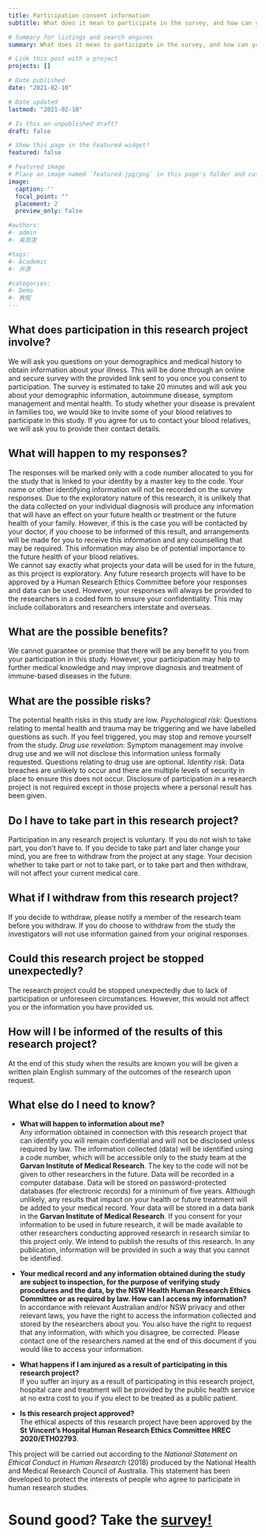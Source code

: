 ```yaml
---
title: Participation consent information
subtitle: What does it mean to participate in the survey, and how can you opt out if you change your mind? Find out here!

# Summary for listings and search engines
summary: What does it mean to participate in the survey, and how can you opt out if you change your mind? Find out here!

# Link this post with a project
projects: []

# Date published
date: "2021-02-10"

# Date updated
lastmod: "2021-02-10"

# Is this an unpublished draft?
draft: false

# Show this page in the Featured widget?
featured: false

# Featured image
# Place an image named `featured.jpg/png` in this page's folder and customize its options here.
image:
  caption: ''
  focal_point: ""
  placement: 2
  preview_only: false

#authors:
#- admin
#- 吳恩達

#tags:
#- Academic
#- 开源

#categories:
#- Demo
#- 教程
---
```

## What does participation in this research project involve?
We will ask you questions on your demographics and medical history to obtain information about your illness. This will be done through an online and secure survey with the provided link sent to you once you consent to participation. The survey is estimated to take 20 minutes and will ask you about your demographic information, autoimmune disease, symptom management and mental health. 
To study whether your disease is prevalent in families too, we would like to invite some of your blood relatives to participate in this study. If you agree for us to contact your blood relatives, we will ask you to provide their contact details. 
## What will happen to my responses?
The responses will be marked only with a code number allocated to you for the study that is linked to your identity by a master key to the code. Your name or other identifying information will not be recorded on the survey responses. 
Due to the exploratory nature of this research, it is unlikely that the data collected on your individual diagnosis will produce any information that will have an effect on your future health or treatment or the future health of your family. However, if this is the case you will be contacted by your doctor, if you choose to be informed of this result, and arrangements will be made for you to receive this information and any counselling that may be required. This information may also be of potential importance to the future health of your blood relatives.   
We cannot say exactly what projects your data will be used for in the future, as this project is exploratory. Any future research projects will have to be approved by a Human Research Ethics Committee before your responses and data can be used. However, your responses will always be provided to the researchers in a coded form to ensure your confidentiality. This may include collaborators and researchers interstate and overseas.

## What are the possible benefits?
We cannot guarantee or promise that there will be any benefit to you from your participation in this study. However, your participation may help to further medical knowledge and may improve diagnosis and treatment of immune-based diseases in the future.
## What are the possible risks?
The potential health risks in this study are low. 
*Psychological risk:* Questions relating to mental health and trauma may be triggering and we have labelled questions as such. If you feel triggered, you may stop and remove yourself from the study. 
*Drug use revelation:* Symptom management may involve drug use and we will not disclose this information unless formally requested. Questions relating to drug use are optional. 
*Identity risk:* Data breaches are unlikely to occur and there are multiple levels of security in place to ensure this does not occur. 
Disclosure of participation in a research project is not required except in those projects where a personal result has been given.  
## Do I have to take part in this research project?
Participation in any research project is voluntary. If you do not wish to take part, you don’t have to. If you decide to take part and later change your mind, you are free to withdraw from the project at any stage.
Your decision whether to take part or not to take part, or to take part and then withdraw, will not affect your current medical care. 
## What if I withdraw from this research project?
If you decide to withdraw, please notify a member of the research team before you withdraw. If you do choose to withdraw from the study the investigators will not use information gained from your original responses. 
## Could this research project be stopped unexpectedly?
The research project could be stopped unexpectedly due to lack of participation or unforeseen circumstances. However, this would not affect you or the information you have provided us.
## How will I be informed of the results of this research project?
At the end of this study when the results are known you will be given a written plain English summary of the outcomes of the research upon request.

## What else do I need to know?
* **What will happen to information about me?**  
Any information obtained in connection with this research project that can identify you will remain confidential and will not be disclosed unless required by law. The information collected (data) will be identified using a code number, which will be accessible only to the study team at the **Garvan Institute of Medical Research**. The key to the code will not be given to other researchers in the future. Data will be recorded in a computer database. Data will be stored on password-protected databases (for electronic records) for a minimum of five years. Although unlikely, any results that impact on your health or future treatment will be added to your medical record. 
Your data will be stored in a data bank in the **Garvan Institute of Medical Research**. If you consent for your information to be used in future research, it will be made available to other researchers conducting approved research in research similar to this project only.
We intend to publish the results of this research. In any publication, information will be provided in such a way that you cannot be identified.

* **Your medical record and any information obtained during the study are subject to inspection, for the purpose of verifying study procedures and the data, by the NSW Health Human Research Ethics Committee or as required by law. How can I access my information?**  
In accordance with relevant Australian and/or NSW privacy and other relevant laws, you have the right to access the information collected and stored by the researchers about you. You also have the right to request that any information, with which you disagree, be corrected. Please contact one of the researchers named at the end of this document if you would like to access your information.

* **What happens if I am injured as a result of participating in this research project?**  
If you suffer an injury as a result of participating in this research project, hospital care and treatment will be provided by the public health service at no extra cost to you if you elect to be treated as a public patient. 

* **Is this research project approved?**  
The ethical aspects of this research project have been approved by the **St Vincent’s Hospital Human Research Ethics Committee HREC 2020/ETH02793**.  

This project will be carried out according to the *National Statement on Ethical Conduct in Human Research* (2018) produced by the National Health and Medical Research Council of Australia. This statement has been developed to protect the interests of people who agree to participate in human research studies.

# Sound good? Take the [survey!](https://redcap.gimr.garvan.org.au/surveys/?s=DJWTL9FAEX)
